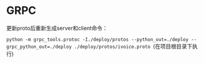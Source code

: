 # GRPC
更新proto后重新生成server和client命令：

`python -m grpc_tools.protoc -I./deploy/protos --python_out=./deploy --grpc_python_out=./deploy ./deploy/protos/ivoice.proto
`(在项目根目录下执行)
